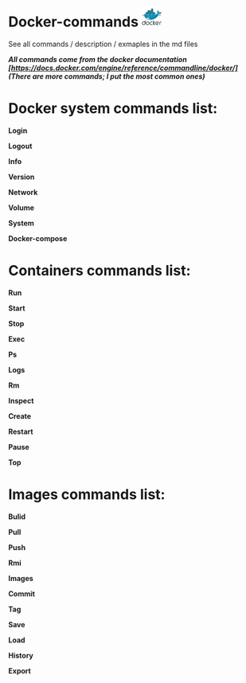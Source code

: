 # Docker-commands <img src="https://github.com/devicons/devicon/blob/master/icons/docker/docker-original-wordmark.svg" title="Docker" alt="Docker" width="40" height="40" height="40"/>&nbsp;

See all commands / description / exmaples in the md files

***All commands come from the docker documentation [https://docs.docker.com/engine/reference/commandline/docker/] 
(There are more commands; I put the most common ones)***

Docker system commands list:
==============

**Login**

**Logout**

**Info**

**Version**

**Network**

**Volume**

**System**

**Docker-compose**

Containers commands list:
==========

**Run**

**Start**

**Stop**

**Exec**

**Ps**

**Logs**

**Rm**

**Inspect**

**Create**

**Restart**

**Pause**

**Top**

Images commands list:
=================

**Bulid**

**Pull**

**Push**

**Rmi**

**Images**

**Commit**

**Tag**

**Save**

**Load**

**History**

**Export**
